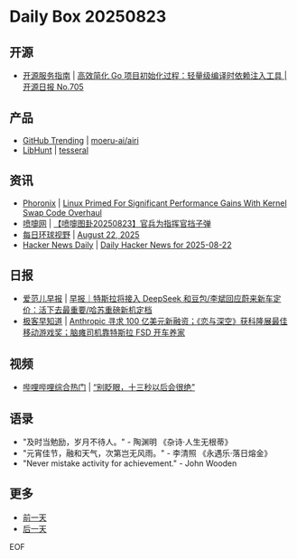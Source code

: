 # Daily Box 20250823

## 开源
- [开源服务指南](https://osguider.com/blog/) | [高效简化 Go 项目初始化过程：轻量级编译时依赖注入工具 | 开源日报 No.705](https://osguider.com/blog/post/daily/daily-705/)

## 产品
- [GitHub Trending](https://github.com/trending?since=daily) | [moeru-ai/airi](https://github.com/moeru-ai/airi)
- [LibHunt](https://www.libhunt.com/) | [tesseral](https://www.libhunt.com/r/tesseral)

## 资讯
- [Phoronix](https://www.phoronix.com/) | [Linux Primed For Significant Performance Gains With Kernel Swap Code Overhaul](https://www.phoronix.com/news/Linux-Swap-Table-Swap-Cache)
- [喷嚏网](http://www.dapenti.com/blog/blog.asp?subjectid=70&name=xilei) | [【喷嚏图卦20250823】官兵为指挥官挡子弹](http://www.dapenti.com/blog/more.asp?name=xilei&id=187837)
- [每日环球视野](https://idai.ly/) | [August 22, 2025](http://m.idai.ly/se/a193iG?1755820800)
- [Hacker News Daily](https://www.daemonology.net/hn-daily/) | [Daily Hacker News for 2025-08-22](https://www.daemonology.net/hn-daily/2025-08-22.html)

## 日报
- [爱范儿早报](https://www.ifanr.com/category/ifanrnews) | [早报｜特斯拉将接入 DeepSeek 和豆包/李斌回应蔚来新车定价：活下去最重要/哈苏重磅新机定档](https://www.ifanr.com/1635223)
- [极客早知道](https://www.geekpark.net/column/74) | [Anthropic 寻求 100 亿美元新融资；《恋与深空》获科隆展最佳移动游戏奖；脑瘫司机靠特斯拉 FSD 开车养家](https://www.geekpark.net/news/353007)

## 视频
- [哔哩哔哩综合热门](https://www.bilibili.com/v/popular/all/) | [“别眨眼，十三秒以后会很绝”](https://b23.tv/BV1xVeez3EPt)

## 语录
- "及时当勉励，岁月不待人。" - 陶渊明 《杂诗·人生无根蒂》
- "元宵佳节，融和天气，次第岂无风雨。" - 李清照 《永遇乐·落日熔金》
- "Never mistake activity for achievement." - John Wooden

## 更多
- [前一天](daily-box-20250822.md)
- [后一天](daily-box-20250824.md)

EOF
